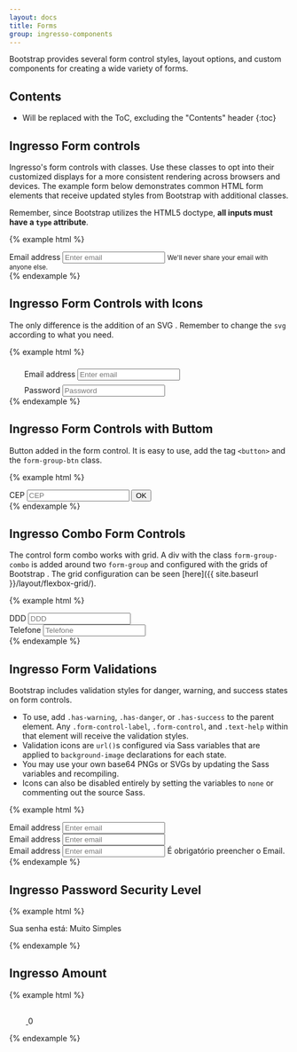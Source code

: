 ```yaml
---
layout: docs
title: Forms
group: ingresso-components
---
```


Bootstrap provides several form control styles, layout options, and custom components for creating a wide variety of forms.

## Contents

* Will be replaced with the ToC, excluding the "Contents" header
{:toc}

## Ingresso Form controls

Ingresso's form controls with classes. Use these classes to opt into their customized displays for a more consistent rendering across browsers and devices. The example form below demonstrates common HTML form elements that receive updated styles from Bootstrap with additional classes.

Remember, since Bootstrap utilizes the HTML5 doctype, **all inputs must have a `type` attribute**.

{% example html %}
  <div class="form-group fl-form-group">
    <label class="fl-label" for="exampleInputEmail1">Email address</label>
    <input type="email" class="form-control" id="exampleInputEmail1" aria-describedby="emailHelp" placeholder="Enter email">
    <small id="emailHelp" class="text-muted">We'll never share your email with anyone else.</small>
  </div>
{% endexample %}

## Ingresso Form Controls with Icons

The only difference is the addition of an SVG . Remember to change the `svg` according to what you need. 

{% example html %}
  <div class="form-group fl-form-group">
    <span class="form-icon-group">
      <svg aria-label="Email" class="svg-icon" width="23" height="23">
        <use xmlns:xlink="http://www.w3.org/1999/xlink" xlink:href="#icon-mail"></use>
      </svg>
    </span>
    <label class="fl-label" for="exampleInputEmail2">Email address</label>
    <input type="email" class="form-control" id="exampleInputEmail2" aria-describedby="emailHelp" placeholder="Enter email">
  </div>
  <div class="form-group fl-form-group">
    <span class="form-icon-group">
      <svg aria-label="Senha" class="svg-icon" width="23" height="23">
        <use xmlns:xlink="http://www.w3.org/1999/xlink" xlink:href="#icon-lock-2"></use>
      </svg>
    </span>
    <label class="fl-label" for="exampleInputPassword2">Password</label>
    <input type="password" class="form-control" id="exampleInputPassword2" placeholder="Password">
  </div>
{% endexample %}

## Ingresso Form Controls with Buttom

Button added in the form control. It is easy to use, add the tag `<button>` and the `form-group-btn` class.

{% example html %}
  <div class="form-group fl-form-group form-group-btn">
    <label class="fl-label" for="exampleCEP1">CEP</label>
    <input type="combo" class="form-control" id="exampleCEP1" aria-describedby="cepHelp" placeholder="CEP">
    <button type="button" class="btn btn-primary">OK</button>
  </div>
{% endexample %}

## Ingresso Combo Form Controls

The control form combo works with grid. A div with the class `form-group-combo` is added around two `form-group` and configured with the grids of Bootstrap . The grid configuration can be seen [here]({{ site.baseurl }}/layout/flexbox-grid/).

{% example html %}
  <div class="form-group-combo row">
    <div class="form-group fl-form-group frm-grp-01 col-xs">
      <label class="fl-label" for="exampleDDD1">DDD</label>
      <input type="combo" class="form-control" id="exampleDDD1" aria-describedby="dddHelp" placeholder="DDD">
    </div>
    <div class="form-group fl-form-group frm-grp-02 col-xs-9">
      <label class="fl-label" for="exampleTel1">Telefone</label>
      <input type="combo" class="form-control" id="exampleTel1" aria-describedby="telHelp" placeholder="Telefone">
    </div>
  </div>
{% endexample %}

## Ingresso Form Validations

Bootstrap includes validation styles for danger, warning, and success states on form controls.

- To use, add `.has-warning`, `.has-danger`, or `.has-success` to the parent element. Any `.form-control-label`, `.form-control`, and `.text-help` within that element will receive the validation styles.
- Validation icons are `url()`s configured via Sass variables that are applied to `background-image` declarations for each state.
- You may use your own base64 PNGs or SVGs by updating the Sass variables and recompiling.
- Icons can also be disabled entirely by setting the variables to `none` or commenting out the source Sass.

{% example html %}
  <div class="form-group fl-form-group has-success">
    <label class="fl-label" for="exampleInputEmail2">Email address</label>
    <input type="email" class="form-control form-control-success" id="exampleInputEmail2" aria-describedby="emailHelp" placeholder="Enter email">
  </div>
  <div class="form-group fl-form-group has-warning">
    <label class="fl-label" for="exampleInputEmail3">Email address</label>
    <input type="email" class="form-control form-control-warning" id="exampleInputEmail3" aria-describedby="emailHelp" placeholder="Enter email">
  </div>
  <div class="form-group fl-form-group has-danger">
    <label class="fl-label" for="exampleInputEmail4">Email address</label>
    <input type="email" class="form-control form-control-danger" id="exampleInputEmail4" aria-describedby="emailHelp" placeholder="Enter email">
    <span class="frm-msg-error">É obrigatório preencher o Email.</span>
  </div>
{% endexample %}

## Ingresso Password Security Level

{% example html %}

<div class="security-level">
    <span>Sua senha está:</span>
    <span class="sl-wp">
      <span class="sl-level"></span>
      <span class="sl-level"></span>
      <span class="sl-level"></span>
      <span class="sl-level"></span>
    </span>
    <span class="sl-1">Muito Simples</span>
</div>

{% endexample %}

## Ingresso Amount

{% example html %}

<div class="amount-group">
  <span class="ic-rounded ic-rd-medium ic-r-2">
    <a class="amt-less ic-r-ic" href="">
      <svg class="svg-icon" width="30" height="30">
            <use xmlns:xlink="http://www.w3.org/1999/xlink" xlink:href="#icon-less"></use>
          </svg>
    </a>
  </span>
  <span class="amt-number">0</span>
  <span class="ic-rounded ic-rd-medium ic-r-2">
    <a class="amt-plus ic-r-ic" href="">
      <svg class="svg-icon" width="30" height="30">
        <use xmlns:xlink="http://www.w3.org/1999/xlink" xlink:href="#icon-plus"></use>
      </svg>
    </a>
  </span>
</div>

{% endexample %}
